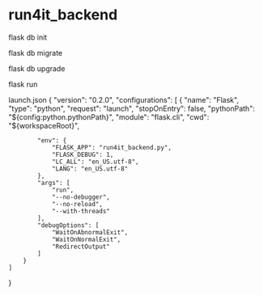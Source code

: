 # run4it_backend

flask db init

flask db migrate

flask db upgrade

flask run


launch.json
{
    "version": "0.2.0",
    "configurations": [
        {
            "name": "Flask",
            "type": "python",
            "request": "launch",
            "stopOnEntry": false,
            "pythonPath": "${config:python.pythonPath}",
            "module": "flask.cli",
            "cwd": "${workspaceRoot}",
      
            "env": {
                "FLASK_APP": "run4it_backend.py",
                "FLASK_DEBUG": 1,
                "LC_ALL": "en_US.utf-8",
                "LANG": "en_US.utf-8"
            },
            "args": [
                "run",
                "--no-debugger",
                "--no-reload",
                "--with-threads"
            ],
            "debugOptions": [
                "WaitOnAbnormalExit",
                "WaitOnNormalExit",
                "RedirectOutput"
            ]
        }
    ]
}
